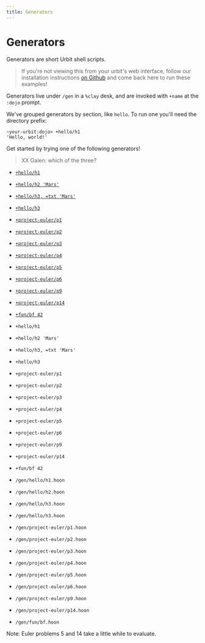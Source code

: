 ```yaml
---
title: Generators
---
```


# Generators

Generators are short Urbit shell scripts.

> If you're not viewing this from your urbit's web interface, follow our installation instructions [on Github](https://github.com/urbit/examples) and come back here to run these examples!

Generators live under `/gen` in a `%clay` desk, and are invoked with `+name` at the `:dojo` prompt.

We've grouped generators by section, like `hello`. To run one you'll need the directory prefix:

    ~your-urbit:dojo> +hello/h1
    'Hello, world!'

Get started by trying one of the following generators!

> XX Galen: which of the three?

* [`+hello/h1`](/~~/===/gen/hello/h1.hoon)
* [`+hello/h2 'Mars'`](/~~/===/gen/hello/h2.hoon)
* [`+hello/h3, =txt 'Mars'`](/~~/===/gen/hello/h3.hoon)
* [`+hello/h3`](/~~/===/gen/hello/h3.hoon)
* [`+project-euler/p1`](/~~/===/gen/project-euler/p1.hoon)
* [`+project-euler/p2`](/~~/===/gen/project-euler/p2.hoon)
* [`+project-euler/p3`](/~~/===/gen/project-euler/p3.hoon)
* [`+project-euler/p4`](/~~/===/gen/project-euler/p4.hoon)
* [`+project-euler/p5`](/~~/===/gen/project-euler/p5.hoon)
* [`+project-euler/p6`](/~~/===/gen/project-euler/p6.hoon)
* [`+project-euler/p9`](/~~/===/gen/project-euler/p9.hoon)
* [`+project-euler/p14`](/~~/===/gen/project-euler/p14.hoon)
* [`+fun/bf 42`](/~~/===/gen/fun/bf.hoon)

* `+hello/h1`
* `+hello/h2 'Mars'`
* `+hello/h3, =txt 'Mars'`
* `+hello/h3`
* `+project-euler/p1`
* `+project-euler/p2`
* `+project-euler/p3`
* `+project-euler/p4`
* `+project-euler/p5`
* `+project-euler/p6`
* `+project-euler/p9`
* `+project-euler/p14`
* `+fun/bf 42`

* `/gen/hello/h1.hoon`
* `/gen/hello/h2.hoon`
* `/gen/hello/h3.hoon`
* `/gen/hello/h3.hoon`
* `/gen/project-euler/p1.hoon`
* `/gen/project-euler/p2.hoon`
* `/gen/project-euler/p3.hoon`
* `/gen/project-euler/p4.hoon`
* `/gen/project-euler/p5.hoon`
* `/gen/project-euler/p6.hoon`
* `/gen/project-euler/p9.hoon`
* `/gen/project-euler/p14.hoon`
* `/gen/fun/bf.hoon`

Note: Euler problems 5 and 14 take a little while to evaluate.
